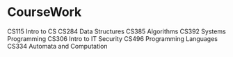 # CourseWork
CS115 Intro to CS
CS284 Data Structures
CS385 Algorithms 
CS392 Systems Programming
CS306 Intro to IT Security
CS496 Programming Languages
CS334 Automata and Computation

